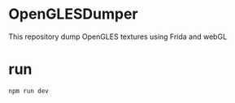 # OpenGLESDumper
This repository dump OpenGLES textures using Frida and webGL

# run 
```
npm run dev
```
